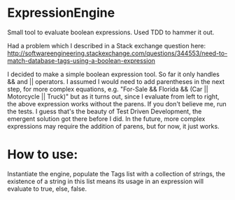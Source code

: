 # ExpressionEngine
Small tool to evaluate boolean expressions.  Used TDD to hammer it out.

Had a problem which I described in a Stack exchange question here: http://softwareengineering.stackexchange.com/questions/344553/need-to-match-database-tags-using-a-boolean-expression

I decided to make a simple boolean expression tool. So far it only handles && and || operators. I assumed I would need to add  parentheses in the next step, for more complex equations, e.g. "For-Sale && Florida && (Car || Motorcycle || Truck)" but as it turns out, since I evaluate from left to right, the above expression works without the parens.  If you don't believe me, run the tests. I guess that's the beauty of Test Driven Development, the emergent solution got there before I did.  In the future, more complex expressions may require the addition of parens, but for now, it just works.

# How to use:

Instantiate the engine, populate the Tags list with a collection of strings, the existence of a string in this list means its usage in an expression will evaluate to true, else, false.
